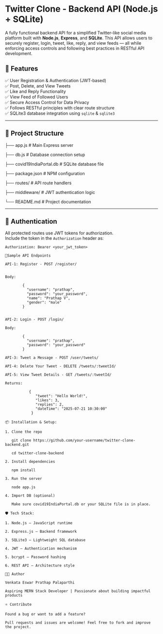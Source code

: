 # Twitter Clone - Backend API (Node.js + SQLite)

A fully functional backend API for a simplified Twitter-like social media platform built with **Node.js**, **Express**, and **SQLite**. This API allows users to securely register, login, tweet, like, reply, and view feeds — all while enforcing access controls and following best practices in RESTful API development.

## 🚀 Features

✅ User Registration & Authentication (JWT-based)  
✅ Post, Delete, and View Tweets  
✅ Like and Reply Functionality  
✅ View Feed of Followed Users  
✅ Secure Access Control for Data Privacy  
✅ Follows RESTful principles with clear route structure  
✅ SQLite3 database integration using `sqlite` & `sqlite3`

---

## 📁 Project Structure

├── app.js # Main Express server

├── db.js # Database connection setup

├── covid19IndiaPortal.db # SQLite database file

├── package.json # NPM configuration

├── routes/ # API route handlers

├── middleware/ # JWT authentication logic

└── README.md # Project documentation


---

## 🔐 Authentication

All protected routes use JWT tokens for authorization.  
Include the token in the `Authorization` header as:  
```http
Authorization: Bearer <your_jwt_token>

🧪Sample API Endpoints

API-1: Register - POST /register/


Body:

        {
          "username": "prathap",
          "password": "your_password",
          "name": "Prathap V",
          "gender": "male"
        }


API-2: Login - POST /login/

Body:

        {
          "username": "prathap",
          "password": "your_password"
        }

API-3: Tweet a Message - POST /user/tweets/

API-4: Delete Your Tweet - DELETE /tweets/:tweetId/

API-5: View Tweet Details - GET /tweets/:tweetId/

Returns:

           {
              "tweet": "Hello World!",
              "likes": 3,
              "replies": 2,
              "dateTime": "2025-07-21 10:30:00"
            }

📦 Installation & Setup:

1. Clone the repo

   git clone https://github.com/your-username/twitter-clone-backend.git

   cd twitter-clone-backend

2. Install dependencies

   npm install

3. Run the server

   node app.js

4. Import DB (optional)

   Make sure covid19IndiaPortal.db or your SQLite file is in place.

🛡️ Tech Stack:

1. Node.js – JavaScript runtime

2. Express.js – Backend framework

3. SQLite3 – Lightweight SQL database

4. JWT – Authentication mechanism

5. bcrypt – Password hashing

6. REST API – Architecture style

👨‍💻 Author

Venkata Eswar Prathap Palaparthi

Aspiring MERN Stack Developer | Passionate about building impactful products

⭐ Contribute

Found a bug or want to add a feature?

Pull requests and issues are welcome! Feel free to fork and improve the project.

